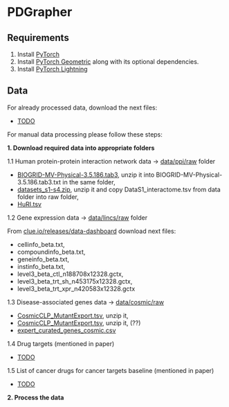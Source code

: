 # PDGrapher

## Requirements

1. Install [PyTorch](https://pytorch.org/get-started/locally/)
2. Install [PyTorch Geometric](https://pytorch-geometric.readthedocs.io/en/latest/install/installation.html) along with its optional dependencies.
3. Install [PyTorch Lightning](https://github.com/Lightning-AI/lightning)

## Data

For already processed data, download the next files:
- [TODO](.)

For manual data processing please follow these steps:

**1. Download required data into appropriate folders**

1.1 Human protein-protein interaction network data -> [data/ppi/raw](data/ppi/raw) folder
- [BIOGRID-MV-Physical-3.5.186.tab3](https://downloads.thebiogrid.org/File/BioGRID/Release-Archive/BIOGRID-3.5.186/BIOGRID-MV-Physical-3.5.186.tab3.zip), unzip it into BIOGRID-MV-Physical-3.5.186.tab3.txt in the same folder,
- [datasets_s1-s4.zip](https://www.science.org/doi/suppl/10.1126/science.1257601/suppl_file/datasets_s1-s4.zip), unzip it and copy DataS1_interactome.tsv from data folder into raw folder,
- [HuRI.tsv](http://www.interactome-atlas.org/data/HuRI.tsv)

1.2 Gene expression data -> [data/lincs/raw](data/lincs/raw) folder

From [clue.io/releases/data-dashboard](https://clue.io/releases/data-dashboard) download next files:
- cellinfo_beta.txt,
- compoundinfo_beta.txt,
- geneinfo_beta.txt,
- instinfo_beta.txt,
- level3_beta_ctl_n188708x12328.gctx,
- level3_beta_trt_sh_n453175x12328.gctx,
- level3_beta_trt_xpr_n420583x12328.gctx

1.3 Disease-associated genes data -> [data/cosmic/raw](data/cosmic/raw)
- [CosmicCLP_MutantExport.tsv](https://cancer.sanger.ac.uk/cell_lines/archive-download#:~:text=Complete%20mutation%20data), unzip it,
- [CosmicCLP_MutantExport.tsv](https://cancer.sanger.ac.uk/cosmic/archive-download#:~:text=COSMIC%20Complete%20Mutation%20Data%20(Targeted%20Screens)), unzip it, (??)
- [expert_curated_genes_cosmic.csv](https://cancer.sanger.ac.uk/cosmic/curation)

1.4 Drug targets (mentioned in paper)
- [TODO](.)

1.5 List of cancer drugs for cancer targets baseline (mentioned in paper)
- [TODO](.)

**2. Process the data**